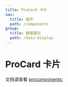 ```yaml
---
title: ProCard 卡片
nav:
  title: 组件
  path: /components
group:
  title: 数据展示
  path: /data-display
---
```


# ProCard 卡片

文档请查看 [procomponents](https://procomponents.ant.design/components/card);
